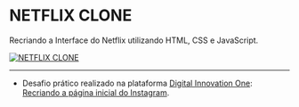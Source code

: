 # NETFLIX CLONE
Recriando a Interface do Netflix utilizando HTML, CSS e JavaScript.

[![NETFLIX CLONE](https://imgur.com/QwNjA7a "NETFLIX CLONE")](https://imgur.com/QwNjA7a "NETFLIX CLONE")


------------

- Desafio prático realizado na plataforma [Digital Innovation One](https://web.digitalinnovation.one/home "Digital Innovation One"): [Recriando a página inicial do Instagram](https://web.digitalinnovation.one/lab/recriando-a-interface-do-netflix/learning/2069ecdf-36d6-4ad7-87fd-dab5632e722e "Recriando a Interface do Netflix").
